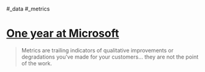 #_data #_metrics

# [One year at Microsoft](https://mikeindustries.com/blog/archive/2024/01/one-year-at-microsoft)

> Metrics are trailing indicators of qualitative improvements or degradations you’ve made for your customers… they are not the point of the work.